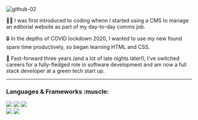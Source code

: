
![github-02](https://user-images.githubusercontent.com/82321832/196165894-6145a0a9-e03f-4532-8101-e8447197d95a.png)

:woman_technologist: I was first introduced to coding whenn I started using a CMS to manage an editorial website as part of my day-to-day comms job. 

🔒 In the depths of COVID lockdown 2020, I wanted to use my new found spare time productively, so began learning HTML and CSS. 
 
 :rocket: Fast-forward three years (and a lot of late nights later!), I've switched careers for a fully-fledged role in software development and am now a full stack developer at a green tech start up.
 
---
<h3>Languages & Frameworks :muscle: </h3> 
<p>
 <div>
 <img src="https://img.shields.io/badge/JavaScript-323330?style=for-the-badge&logo=javascript&logoColor=F7DF1E" />
 <img src = "https://img.shields.io/badge/Python-ED8B00?style=for-the-badge&logo=python&logoColor=white" /> 
 <img src = "https://img.shields.io/badge/Java-FA734?style=for-the-badge&logo=openjdk&logoColor=white" /> 
 </div>
 <div>
 <img src="https://img.shields.io/badge/React-20232A?style=for-the-badge&logo=react&logoColor=61DAFB" />
 <img src = "https://img.shields.io/badge/Vue.js-35495E?style=for-the-badge&logo=vuedotjs&logoColor=4FC08D" >
 </div>
 </div>
 
</p>

